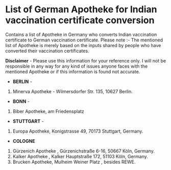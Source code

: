 # List of German Apotheke for Indian vaccination certificate conversion
Contains a list of Apotheke in Germany who converts Indian vaccination certificate to German vaccination certificate. Please note :- The mentioned list of Apotheke is merely based on the inputs shared by people who have converted their vaccination certificates. 

<b>Disclaimer</b> - Please use this information for your reference only. I will not be responsible in any way for any kind of issues anyone faces with the mentioned Apotheke or if this information is found not accurate.

- <b>BERLIN</b> -

1) Minerva Apotheke - Wilmersdorfer Str. 135, 10627 Berlin.

- <b>BONN</b> - 

1) Biber Apotheke, am Friedensplatz

- <b>STUTTGART</b> - 

1) Europa Apotheke, Konigstrasse 49, 70173 Stuttgart, Germany.

- <b>COLOGNE</b>

1) Gürzenich Apotheke , Gürzenichstraße 6-16, 50667 Köln, Germany.
2) Kalker Apotheke , Kalker Hauptstraße 172, 51103 Köln, Germany.
3) Brucken Apotheke, Mulheim Weiner Platz , besides REWE.
